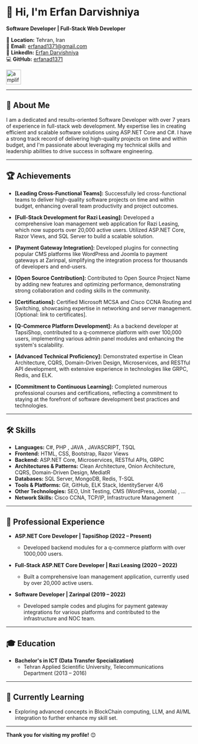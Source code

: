 # 👋 Hi, I'm Erfan Darvishniya

**Software Developer | Full-Stack Web Developer**

📍 **Location:** Tehran, Iran  
📧 **Email:** erfanad1371@gmail.com  
🔗 **LinkedIn:** [Erfan Darvishniya](https://www.linkedin.com/in/erfan-darvishniya-2a7146217/)  
💻 **GitHub:** [erfanad1371](https://github.com/erfanad1371)

<a href="https://aws.amazon.com/amplify/" rel="nofollow"> <img src="https://camo.githubusercontent.com/429b0f5607d049255639764abb113a226835c12c17efd5f6c295bc7f797ef142/68747470733a2f2f646f63732e616d706c6966792e6177732f6173736574732f6c6f676f2d6461726b2e737667" alt="amplify" width="40" height="40" data-canonical-src="https://docs.amplify.aws/assets/logo-dark.svg" style="max-width: 100%;"> </a>

---

## 🌟 About Me
I am a dedicated and results-oriented Software Developer with over 7 years of experience in full-stack web development. My expertise lies in creating efficient and scalable software solutions using ASP.NET Core and C#. I have a strong track record of delivering high-quality projects on time and within budget, and I'm passionate about leveraging my technical skills and leadership abilities to drive success in software engineering.

---


## 🏆 Achievements
- **[Leading Cross-Functional Teams]:** Successfully led cross-functional teams to deliver high-quality software projects on time and within budget, enhancing overall team productivity and project outcomes.

- **[Full-Stack Development for Razi Leasing]:** Developed a comprehensive loan management web application for Razi Leasing, which now supports over 20,000 active users. Utilized ASP.NET Core, Razor Views, and SQL Server to build a scalable solution.

- **[Payment Gateway Integration]:** Developed plugins for connecting popular CMS platforms like WordPress and Joomla to payment gateways at Zarinpal, simplifying the integration process for thousands of developers and end-users.

- **[Open Source Contribution]:** Contributed to Open Source Project Name by adding new features and optimizing performance, demonstrating strong collaboration and coding skills in the community.

- **[Certifications]:** Certified Microsoft MCSA and Cisco CCNA Routing and Switching, showcasing expertise in networking and server management. [Optional: link to certificates].

- **[Q-Commerce Platform Development]:** As a backend developer at TapsiShop, contributed to a q-commerce platform with over 100,000 users, implementing various admin panel modules and enhancing the system's scalability.

- **[Advanced Technical Proficiency]:** Demonstrated expertise in Clean Architecture, CQRS, Domain-Driven Design, Microservices, and RESTful API development, with extensive experience in technologies like GRPC, Redis, and ELK.

- **[Commitment to Continuous Learning]:** Completed numerous professional courses and certifications, reflecting a commitment to staying at the forefront of software development best practices and technologies.

---


  ## 🛠️ Skills

- **Languages:** C#, PHP , JAVA , JAVASCRIPT, TSQL
- **Frontend:** HTML, CSS, Bootstrap, Razor Views
- **Backend:** ASP.NET Core, Microservices, RESTful APIs, GRPC
- **Architectures & Patterns:** Clean Architecture, Onion Architecture, CQRS, Domain-Driven Design, MediatR
- **Databases:** SQL Server, MongoDB, Redis, T-SQL
- **Tools & Platforms:** Git, GitHub, ELK Stack, IdentityServer 4/6
- **Other Technologies:** SEO, Unit Testing, CMS (WordPress, Joomla) , ...
- **Network Skills:** Cisco CCNA, TCP/IP, Infrastructure Management

---

## 💼 Professional Experience

- **ASP.NET Core Developer | TapsiShop (2022 – Present)**
  - Developed backend modules for a q-commerce platform with over 1000,000 users.
  
- **Full-Stack ASP.NET Core Developer | Razi Leasing (2020 – 2022)**
  - Built a comprehensive loan management application, currently used by over 20,000 active users.

- **Software Developer | Zarinpal (2019 – 2022)**
  - Developed sample codes and plugins for payment gateway integrations for various platforms and contributed to the infrastructure and NOC team.

---

## 🎓 Education

- **Bachelor's in ICT (Data Transfer Specialization)**
  - Tehran Applied Scientific University, Telecommunications Department (2013 – 2016)

---

## 🌱 Currently Learning

- Exploring advanced concepts in BlockChain computing, LLM, and AI/ML integration to further enhance my skill set.

---

**Thank you for visiting my profile!** 😊




